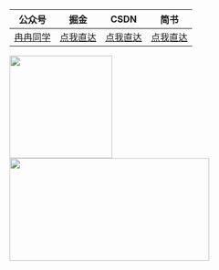 |  公众号   | 掘金  |CSDN |简书 |
|  ----  | ----  | ---- | ---- |
| [冉冉同学]() | [点我直达](https://juejin.im/user/571c2e931ea493006d55e8c4)|[点我直达](https://blog.csdn.net/tanranran)|[点我直达](https://www.jianshu.com/u/21e4ef158480)


<p>
<a href="javaScript:">
  <img height="180em" src="https://github-readme-stats.vercel.app/api?username=tanranran&count_private=true&show_icons=true&bg_color=50,9C27B0,F44336&title_color=FFEB3B&text_color=fff&icon_color=8BC34A"/>
  <img height="180em" width="350em" src="https://github-readme-stats-eight-theta.vercel.app/api/top-langs/?username=tanranran&langs_count=8&bg_color=50,9C27B0,F44336&title_color=FFEB3B&text_color=fff"/>
</a>
</p>

